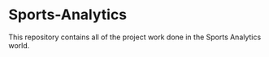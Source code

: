 # Sports-Analytics 

This repository contains all of the project work done in the Sports Analytics world. 

